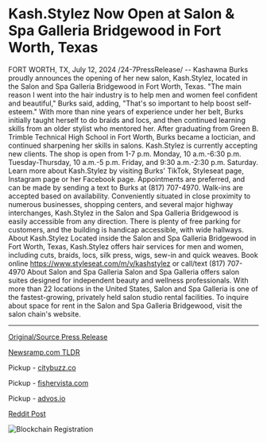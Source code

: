 # Kash.Stylez Now Open at Salon & Spa Galleria Bridgewood in Fort Worth, Texas

FORT WORTH, TX, July 12, 2024 /24-7PressRelease/ -- Kashawna Burks proudly announces the opening of her new salon, Kash.Stylez, located in the Salon and Spa Galleria Bridgewood in Fort Worth, Texas.  "The main reason I went into the hair industry is to help men and women feel confident and beautiful," Burks said, adding, "That's so important to help boost self-esteem."  With more than nine years of experience under her belt, Burks initially taught herself to do braids and locs, and then continued learning skills from an older stylist who mentored her. After graduating from Green B. Trimble Technical High School in Fort Worth, Burks became a loctician, and continued sharpening her skills in salons.  Kash.Stylez is currently accepting new clients. The shop is open from 1-7 p.m. Monday, 10 a.m.-6:30 p.m. Tuesday-Thursday, 10 a.m.-5 p.m. Friday, and 9:30 a.m.-2:30 p.m. Saturday. Learn more about Kash.Stylez by visiting Burks' TikTok, Styleseat page, Instagram page or her Facebook page. Appointments are preferred, and can be made by sending a text to Burks at (817) 707-4970. Walk-ins are accepted based on availability.  Conveniently situated in close proximity to numerous businesses, shopping centers, and several major highway interchanges, Kash.Stylez in the Salon and Spa Galleria Bridgewood is easily accessible from any direction. There is plenty of free parking for customers, and the building is handicap accessible, with wide hallways.   About Kash.Stylez Located inside the Salon and Spa Galleria Bridgewood in Fort Worth, Texas, Kash.Stylez offers hair services for men and women, including cuts, braids, locs, silk press, wigs, sew-in and quick weaves. Book online https://www.styleseat.com/m/v/kashstylez or call/text (817) 707-4970  About Salon and Spa Galleria Salon and Spa Galleria offers salon suites designed for independent beauty and wellness professionals. With more than 22 locations in the United States, Salon and Spa Galleria is one of the fastest-growing, privately held salon studio rental facilities. To inquire about space for rent in the Salon and Spa Galleria Bridgewood, visit the salon chain's website. 

---

[Original/Source Press Release](https://www.24-7pressrelease.com/press-release/512469/kashstylez-now-open-at-salon-spa-galleria-bridgewood-in-fort-worth-texas)
                    

[Newsramp.com TLDR](https://newsramp.com/curated-news/new-salon-kash-stylez-opens-in-fort-worth-texas/1c60bccb9e46b136c56a17d81e3fa241) 


Pickup - [citybuzz.co](https://citybuzz.co/2024/07/12/new-hair-salon-kash-stylez-opens-in-fort-worth-offering-diverse-styling-services)

Pickup - [fishervista.com](https://fishervista.com/en/kash-stylez-opens-new-salon-in-fort-worth-s-salon-spa-galleria-bridgewood/20244901)

Pickup - [advos.io](https://advos.io/en/kash-stylez-salon-opens-at-salon-spa-galleria-bridgewood-in-fort-worth-texas/20244901)
 



[Reddit Post](https://www.reddit.com/r/Business_NewsRamp/comments/1e1bfs6/new_salon_kashstylez_opens_in_fort_worth_texas/) 



![Blockchain Registration](https://cdn.newsramp.app/24-7PressRelease/qrcode/247/12/yawnkFNC.webp)